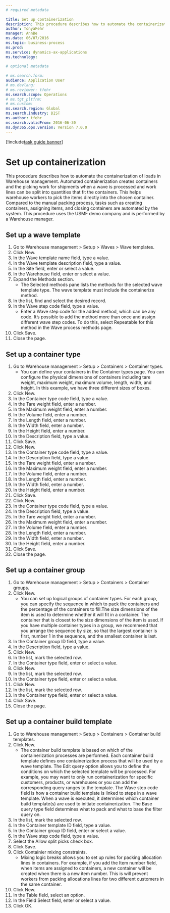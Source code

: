 ```yaml
--- 
# required metadata 
 
title: Set up containerization
description: This procedure describes how to automate the containerization of loads in Warehouse management. 
author: TonyaFehr 
manager: AnnBe 
ms.date: 06/07/2016
ms.topic: business-process 
ms.prod:  
ms.service: dynamics-ax-applications 
ms.technology:  
 
# optional metadata 
 
# ms.search.form:   
audience: Application User 
# ms.devlang:  
# ms.reviewer: tfehr 
ms.search.scope: Operations 
# ms.tgt_pltfrm:  
# ms.custom:  
ms.search.region: Global
ms.search.industry: DIST
ms.author: tfehr 
ms.search.validFrom: 2016-06-30 
ms.dyn365.ops.version: Version 7.0.0 
---
```


[!include[task guide banner](.../includes/task-guide-banner.md)]

# Set up containerization

This procedure describes how to automate the containerization of loads in Warehouse management. Automated containerization creates containers and the picking work for shipments when a wave is processed and work lines can be split into quantities that fit the containers. This helps warehouse workers to pick the items directly into the chosen container. Compared to the manual packing process, tasks such as creating containers, assigning items, and closing containers are automated by the system. This procedure uses the USMF demo company and is performed by a Warehouse manager.


## Set up a wave template
1. Go to Warehouse management > Setup > Waves > Wave templates.
2. Click New.
3. In the Wave template name field, type a value.
4. In the Wave template description field, type a value.
5. In the Site field, enter or select a value.
6. In the Warehouse field, enter or select a value.
7. Expand the Methods section.
    * The Selected methods pane lists the methods for the selected wave template type. The wave template must include the containerize method.  
8. In the list, find and select the desired record.
9. In the Wave step code field, type a value.
    * Enter a Wave step code for the added method, which can be any code. It’s possible to add the method more than once and assign different wave step codes. To do this, select Repeatable for this method in the Wave process methods page.  
10. Click Save.
11. Close the page.

## Set up a container type
1. Go to Warehouse management > Setup > Containers > Container types.
    * You can define your containers in the Container types page. You can configure the physical dimensions of containers including tare weight, maximum weight, maximum volume, length, width, and height. In this example, we have three different sizes of boxes.  
2. Click New.
3. In the Container type code field, type a value.
4. In the Tare weight field, enter a number.
5. In the Maximum weight field, enter a number.
6. In the Volume field, enter a number.
7. In the Length field, enter a number.
8. In the Width field, enter a number.
9. In the Height field, enter a number.
10. In the Description field, type a value.
11. Click Save.
12. Click New.
13. In the Container type code field, type a value.
14. In the Description field, type a value.
15. In the Tare weight field, enter a number.
16. In the Maximum weight field, enter a number.
17. In the Volume field, enter a number.
18. In the Length field, enter a number.
19. In the Width field, enter a number.
20. In the Height field, enter a number.
21. Click Save.
22. Click New.
23. In the Container type code field, type a value.
24. In the Description field, type a value.
25. In the Tare weight field, enter a number.
26. In the Maximum weight field, enter a number.
27. In the Volume field, enter a number.
28. In the Length field, enter a number.
29. In the Width field, enter a number.
30. In the Height field, enter a number.
31. Click Save.
32. Close the page.

## Set up a container group
1. Go to Warehouse management > Setup > Containers > Container groups.
2. Click New.
    * You can set up logical groups of container types. For each group, you can specify the sequence in which to pack the containers and the percentage of the containers to fill.The size dimensions of the item is used to determine whether it will fit in a container. The container that is closest to the size dimensions of the item is used. If you have multiple container types in a group, we recommend that you arrange the sequence by size, so that the largest container is first, number 1 in the sequence, and the smallest container is last.    
3. In the Container group ID field, type a value.
4. In the Description field, type a value.
5. Click New.
6. In the list, mark the selected row.
7. In the Container type field, enter or select a value.
8. Click New.
9. In the list, mark the selected row.
10. In the Container type field, enter or select a value.
11. Click New.
12. In the list, mark the selected row.
13. In the Container type field, enter or select a value.
14. Click Save.
15. Close the page.

## Set up a container build template
1. Go to Warehouse management > Setup > Containers > Container build templates.
2. Click New.
    * The container build template is based on which of the containerization processes are performed. Each container build template defines one containerization process that will be used by a wave template. The Edit query option allows you to define the conditions on which the selected template will be processed. For example, you may want to only run containerization for specific customers, products, or warehouses or you can add the corresponding query ranges to the template. The Wave step code field is how a container build template is linked to steps in a wave template. When a wave is executed, it determines which container build template(s) are used to initiate containerization. The Base query type field determines what to pack and what to base the filter query on.  
3. In the list, mark the selected row.
4. In the Container template ID field, type a value.
5. In the Container group ID field, enter or select a value.
6. In the Wave step code field, type a value.
7. Select the Allow split picks check box.
8. Click Save.
9. Click Containier mixing constraints.
    * Mixing logic breaks allows you to set up rules for packing allocation lines in containers. For example, if you add the Item number field, when items are assigned to containers, a new container will be created when there is a new item number. This is will prevent workers from packing allocations lines for two different customers in the same container.  
10. Click New.
11. In the Table field, select an option.
12. In the Field Select field, enter or select a value.
13. Click OK.

